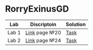 # RorryExinusGD
Lab | Discriptoin | Solution
----|-------------|---------
Lab 1 |[Link](https://drive.google.com/open?id=1E9j8Cl0d7ChafTPfttPl_YTH6yqUsVsW) page №20 |[Task](https://github.com/RoryExinus/RorryExinusGD/blob/master/Labs/Lab1/Program.cs)
Lab 2 |[Link](https://drive.google.com/open?id=1E9j8Cl0d7ChafTPfttPl_YTH6yqUsVsW) page №24 |[Task](https://github.com/RoryExinus/RorryExinusGD/blob/master/Labs/Lab2/Program.cs)
